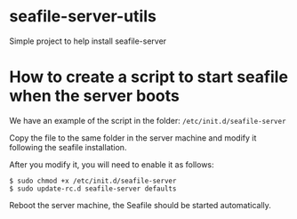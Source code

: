 # seafile-server-utils
Simple project to help install seafile-server

# How to create a script to start seafile when the server boots
We have an example of the script in the folder: ```/etc/init.d/seafile-server```

Copy the file to the same folder in the server machine and modify it following the seafile installation.

After you modify it, you will need to enable it as follows:

```
$ sudo chmod +x /etc/init.d/seafile-server
$ sudo update-rc.d seafile-server defaults
```

Reboot the server machine, the Seafile should be started automatically.
